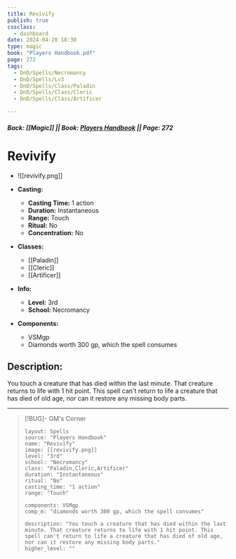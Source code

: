 ```yaml
---
title: Revivify
publish: true
cssclass:
  - dashboard
date: 2024-04-20 18:30
type: magic
book: "Players Handbook.pdf"
page: 272
tags:
  - DnD/Spells/Necromancy
  - DnD/Spells/Lv3
  - DnD/Spells/Class/Paladin
  - DnD/Spells/Class/Cleric
  - DnD/Spells/Class/Artificer

---
```


##### Back: [[Magic]] || Book: [Players Handbook](https://drive.google.com/drive/folders/1O5bhpYizcIT5xxAoLOuzCRht_PVS7VSG?usp=sharing) || Page: 272

# Revivify
- ![[revivify.png]]
- **Casting:**
    - **Casting Time:** 1 action
    - **Duration:** Instantaneous
    - **Range:** Touch
    - **Ritual:** No
    - **Concentration:** No
- **Classes:**
    - [[Paladin]]
    - [[Cleric]]
    - [[Artificer]]

- **Info:**
    - **Level:** 3rd
    - **School:** Necromancy
- **Components:**
    - VSMgp
    - Diamonds worth 300 gp, which the spell consumes

## Description:
You touch a creature that has died within the last minute. That creature returns to life with 1 hit point. This spell can't return to life a creature that has died of old age, nor can it restore any missing body parts.



---

> [!BUG]- GM's Corner
>
> ```statblock
> layout: Spells
> source: "Players Handbook"
> name: "Revivify"
> image: [[revivify.png]]
> level: "3rd"
> school: "Necromancy"
> class: "Paladin,Cleric,Artificer"
> duration: "Instantaneous"
> ritual: "No"
> casting_time: "1 action"
> range: "Touch"
>
> components: VSMgp
> comp_m: "diamonds worth 300 gp, which the spell consumes"
>
> description: "You touch a creature that has died within the last minute. That creature returns to life with 1 hit point. This spell can't return to life a creature that has died of old age, nor can it restore any missing body parts."
> higher_level: ""
> ```
